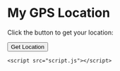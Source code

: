 <!DOCTYPE html>
<html lang="en">
<head>
    <meta charset="UTF-8">
    <meta http-equiv="X-UA-Compatible" content="IE=edge">
    <meta name="viewport" content="width=device-width, initial-scale=1.0">
    <title>GPS Location</title>
    <link rel="stylesheet" href="style.css">
</head>
<body>
    <h1>My GPS Location</h1>
    <p id="status">Click the button to get your location:</p>
    <button onclick="getLocation()">Get Location</button>
    <p id="latitude"></p>
    <p id="longitude"></p>

    <script src="script.js"></script>
</body>
</html>
